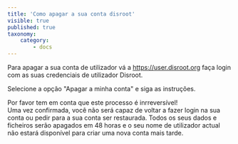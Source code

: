 ```yaml
---
title: 'Como apagar a sua conta disroot'
visible: true
published: true
taxonomy:
    category:
        - docs
---
```


Para apagar a sua conta de utilizador vá a https://user.disroot.org faça login com as suas credenciais de utilizador Disroot.

Selecione a opção "Apagar a minha conta" e siga as instruções.

Por favor tem em conta que este processo é inrreversível!                                       
Uma vez confirmada, você não será capaz de voltar a fazer login na sua conta ou pedir para a sua conta ser restaurada. Todos os seus dados e ficheiros serão apagados em 48 horas e o seu nome de utilizador actual não estará disponível para criar uma nova conta mais tarde.
